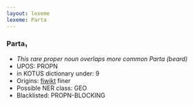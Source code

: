 ```yaml
---
layout: lexeme
lexeme: Parta
---
```


###  Parta₁

* _This rare proper noun overlaps more common *Parta* (beard)_
* UPOS:  PROPN
* in KOTUS dictionary under:  9
* Origins: [fiwikt](https://fi.wiktionary.org/wiki/Parta) finer 
* Possible NER class:  GEO
* Blacklisted:  PROPN-BLOCKING

